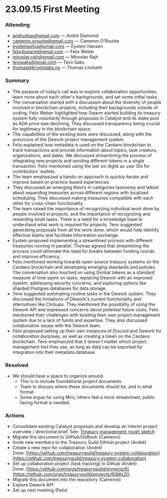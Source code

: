 # 23.09.15 First Meeting

### Attending

* andruzkas@gmail.com — André Diamond&#x20;
* cameron.orourke@gmail.com — Cameron O’Rourke
* eysteinsofus@gmail.com — Eystein Hansen
* felix4swarm@gmail.com — Felix Weber
* miroslav.rajh@gmail.com — Miroslav Rajh
* tevosaks@gmail.com — Tevo Saks
* thomas@kryptolabs.no — Thomas Lindseth

### Summary

* The purpose of today’s call was to explore collaboration opportunities, learn more about each other's backgrounds, and set some initial tasks.
* The conversation started with a discussion about the diversity of people involved in blockchain projects, including their backgrounds outside of coding. Felix Weber highlighted how Swarm started building its treasury system fully voluntarily through proposals in Catalyst and its stake pool as ADA price was declining. They discussed transparency being crucial for legitimacy in the blockchain space.
* The capabilities of the existing tools were discussed, along with the pros/cons of the Dework project management system.
* Felix explained how metadata is used on the Cardano blockchain to track transactions and provide information about topics, task creators, organizations, and dates. We discussed streamlining the process of integrating new projects and sending different tokens in a single transaction. Felix mentioned using the last six digits as user IDs for contributors' wallets.&#x20;
* The team emphasized a hands-on approach to quickly iterate and improve based on practice-based experiences.&#x20;
* They discussed an emerging theory in categories taxonomy and talked about expanding treasuries across different regions with localized scheduling. They discussed making treasuries compatible with each other for cross-chain functionality.&#x20;
* The team raised the importance of recognizing individual work done by people involved in projects, and the importance of recognizing and rewarding small tasks. There is a need for a knowledge base to understand what work is required for projects. Tevo suggested generating proposals from all the work done, which would help identify effective teams and facilitate information exchange.&#x20;
* Eystein proposed implementing a streamlined process with different treasuries running in parallel. Thomas agreed that streamlining the process could eliminate the need for breaks between funding rounds and improve efficiency.&#x20;
* Felix mentioned working towards open-source treasury systems on the Cardano blockchain and developing emerging standards and policies. The conversation also touched on using Gimbal tokens as a standard measure of time spent on tasks, replacing Dework with an improved system, addressing security concerns, and exploring options like sharded Postgres databases for data storage.
* Tevo suggested automating routine tasks in the Dework system. They discussed the limitations of Dework's current functionality and alternatives like Clickups. They mentioned the possibility of using the Dework API and expressed concerns about potential future costs. Felix mentioned their challenges with building their own project management system due to a lack of funds and expertise. They also discussed collaboration issues with the Dework team.
* Felix proposed setting up their own instances of Discord and Dework for collaboration purposes, as well as creating a token on the Cardano blockchain. Tevo emphasized that it doesn't matter which project management tool they use, as long as data can be exported for integration into their metadata database.

### Resolved

* We should have a space to organize around.&#x20;
  * This is to include foundational project documents.
  * Team to discuss where these documents should be, and in what format.
  * Some argue for using Miro, others feel a more streamlined, public facing format is needed.

### Actions

* Consolidate existing Catalyst proposals and develop an interim project overview / directional brief. See: [Treasury management rough sketch](https://docs.google.com/document/d/1Wa28FI\_CinsJbKn9pZ15XrbnFHtC-tkundKanGL4giQ/edit?usp=sharing)
* Migrate this document to GitHub/GitBook (Cameron)
* Invite new members to the Treasury Guild GitHub project (André)
* Create a new repo for collaboration (André)\
  Done: [https://github.com/treasuryguild/treasury-system-collaboration](https://github.com/treasuryguild/treasury-system-collaboration)
* Set up collaboration project (task tracking) in Github (André)\
  Done: [https://github.com/orgs/treasuryguild/projects/6](https://github.com/orgs/treasuryguild/projects/6)&#x20;
* Migrate this document into the repository (Cameron)
* Explore Dework API
* Set up next meeting (Felix)
